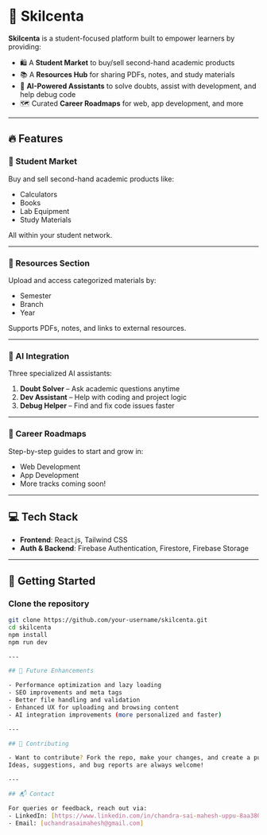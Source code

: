 # 🧠 Skilcenta

**Skilcenta** is a student-focused platform built to empower learners by providing:

- 🛍️ A **Student Market** to buy/sell second-hand academic products  
- 📚 A **Resources Hub** for sharing PDFs, notes, and study materials  
- 🤖 **AI-Powered Assistants** to solve doubts, assist with development, and help debug code  
- 🗺️ Curated **Career Roadmaps** for web, app development, and more

---

## 🔥 Features

### 🛒 Student Market
Buy and sell second-hand academic products like:
- Calculators  
- Books  
- Lab Equipment  
- Study Materials  

All within your student network.

---

### 📂 Resources Section
Upload and access categorized materials by:
- Semester  
- Branch  
- Year  

Supports PDFs, notes, and links to external resources.

---

### 🤖 AI Integration
Three specialized AI assistants:
1. **Doubt Solver** – Ask academic questions anytime  
2. **Dev Assistant** – Help with coding and project logic  
3. **Debug Helper** – Find and fix code issues faster  

---

### 🧭 Career Roadmaps
Step-by-step guides to start and grow in:
- Web Development  
- App Development  
- More tracks coming soon!

---

## 💻 Tech Stack

- **Frontend**: React.js, Tailwind CSS  
- **Auth & Backend**: Firebase Authentication, Firestore, Firebase Storage  

---

## 🚀 Getting Started

### Clone the repository

```bash
git clone https://github.com/your-username/skilcenta.git
cd skilcenta
npm install
npm run dev

---

## 📌 Future Enhancements

- Performance optimization and lazy loading
- SEO improvements and meta tags
- Better file handling and validation
- Enhanced UX for uploading and browsing content
- AI integration improvements (more personalized and faster)

---

## 🤝 Contributing

- Want to contribute? Fork the repo, make your changes, and create a pull request.
Ideas, suggestions, and bug reports are always welcome!

---

## 📬 Contact

For queries or feedback, reach out via:
- LinkedIn: [https://www.linkedin.com/in/chandra-sai-mahesh-uppu-8aa3802b7?lipi=urn%3Ali%3Apage%3Ad_flagship3_profile_view_base_contact_details%3BVv6R0paBTwuTvdyEzyiVeg%3D%3D]
- Email: [uchandrasaimahesh@gmail.com]
